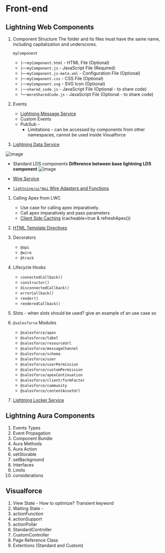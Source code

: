 # Front-end

## Lightning Web Components

1. Component Structure
   The folder and its files must have the same name, including capitalization and underscores.

    `myComponent`

    - `├──myComponent.html` - HTML File (Optional)
    - `├──myComponent.js` - JavaScript File (Required)
    - `├──myComponent.js-meta.xml` - Configuration File (Optional)
    - `├──myComponent.css` - CSS File (Optional)
    - `|──myComponent.svg` - SVG Icon (Optional)
    - `|──shared_code.js` - JavaScript File (Optional - to share code)
    - `└──moreSharedCode.js` - JavaScript File (Optional - to share code)

1. Events

    - [Lightning Message Service](https://developer.salesforce.com/docs/component-library/documentation/en/lwc/lwc.use_message_channel)
    - Custom Events
    - PubSub -
        - Limitations - can be accessed by components from other namespaces, cannot be used inside Visualforce

1. [Lightning Data Service](https://developer.salesforce.com/docs/component-library/documentation/en/lwc/lwc.data_ui_api)

![image](https://user-images.githubusercontent.com/34469349/153461038-ce6ff1c6-288c-4ef0-888f-a479352d1654.png)

   - Standard LDS components
**Difference between base lightning LDS component**
![image](https://user-images.githubusercontent.com/34469349/153460813-da92e3b3-c78a-4346-a03e-19c7a992fdf1.png)

   - [Wire Service](https://developer.salesforce.com/docs/component-library/documentation/en/lwc/lwc.data_wire_service_about)
   - [`lightning/ui*Api` Wire Adapters and Functions](https://developer.salesforce.com/docs/component-library/documentation/en/lwc/lwc.reference_ui_api)


1. Calling Apex from LWC

    - Use case for calling apex imparatively.
    - Call apex imparatively and pass parameters
    - [Client Side Caching](https://developer.salesforce.com/docs/component-library/documentation/en/lwc/lwc.apex_result_caching) (cacheable=true & refreshApex())

1. [HTML Template Directives](https://developer.salesforce.com/docs/component-library/documentation/en/lwc/lwc.reference_directives)

1. Decorators

    - `@api`
    - `@wire`
    - `@track`

1. Lifecycle Hooks

    - `connectedCallback()`
    - `constructor()`
    - `disconnectedCallback()`
    - `errorCallback()`
    - `render()`
    - `renderedCallback()`

1. Slots - when slots should be used? give an example of an use case so

1. `@salesforce` Modules

    - `@salesforce/apex`
    - `@salesforce/label`
    - `@salesforce/resourceUrl`
    - `@salesforce/messageChannel`
    - `@salesforce/schema`
    - `@salesforce/user`
    - `@salesforce/userPermission`
    - `@salesforce/customPermission`
    - `@salesforce/apexContinuation`
    - `@salesforce/client/formFactor`
    - `@salesforce/community`
    - `@salesforce/contentAssetUrl`
    

1. [Lightning Locker Service](https://developer.salesforce.com/docs/component-library/documentation/en/lwc/lwc.security_locker_service)

## Lightning Aura Components

1. Events Types
1. Event Propagation
1. Component Bundle
1. Aura Methods
1. Aura Action
1. setStorable
1. setBackground
1. Interfaces
1. Limits
1. considerations


## Visualforce

1. View State - How to optimize? Transient keyword
1. Waiting State -
1. actionFunction
1. actionSupport
1. actionPollar
1. StandardController
1. CustomController
1. Page Reference Class
1. Extentions (Standard and Custom)

